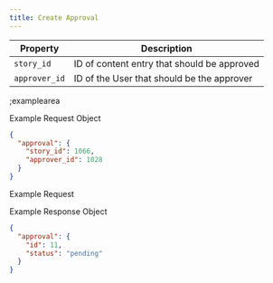 ```yaml
---
title: Create Approval
---
```


| Property | Description |
|---|---|
| `story_id` | ID of content entry that should be approved |
| `approver_id` | ID of the User that should be the approver |

;examplearea

Example Request Object

```json
{
  "approval": {
    "story_id": 1066,
    "approver_id": 1028
  }
}
```

Example Request

<RequestExample url="https://mapi.storyblok.com/v1/spaces/606/approvals/" httpMethod="POST" :requestObject='{"approval": {"story_id": 1066,"approver_id": 1028}}'></RequestExample>

Example Response Object

```json
{
  "approval": {
    "id": 11,
    "status": "pending"
  }
}
```
